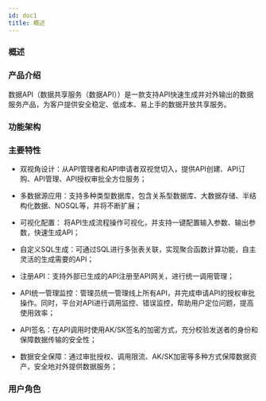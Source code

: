 ```yaml
---
id: doc1
title: 概述
---
```


### 概述
### 产品介绍
数据API（数据共享服务（数据API））是一款支持API快速生成并对外输出的数据服务产品，为客户提供安全稳定、低成本、易上手的数据开放共享服务。

### 功能架构

### 主要特性

+ 双视角设计：从API管理者和API申请者双视觉切入，提供API创建、API订购、API管理、API授权审批全方位服务；

+ 多数据源应用：支持多种类型数据库，包含关系型数据库、大数据存储、半结构化数据、NOSQL等，并将不断扩展；

+ 可视化配置： 将API生成流程操作可视化，并支持一键配置输入参数、输出参数，快速生成API；

+ 自定义SQL生成：可通过SQL进行多张表关联，实现聚合函数计算功能，自主灵活的生成需要的API；

+ 注册API：支持外部已生成的API注册至API网关，进行统一调用管理；

+ API统一管理监控：管理员统一管理线上所有API，并完成申请API的授权审批操作。同时，平台对API进行调用监控、错误监控，帮助用户定位问题，提高使用效率；

+ API签名：在API调用时使用AK/SK签名的加密方式，充分校验发送者的身份和保障数据传输的安全性；

+ 数据安全保障：通过审批授权、调用限流、AK/SK加密等多种方式保障数据资产，安全地对外提供数据服务；

### 用户角色

